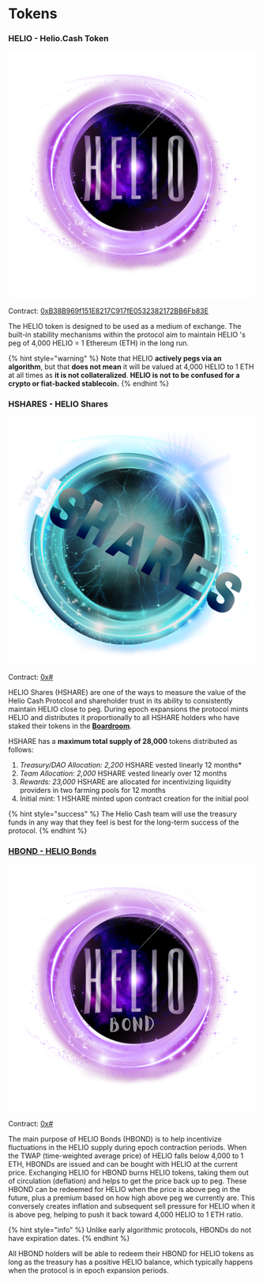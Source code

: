 # Tokens

### HELIO - Helio.Cash Token

![helio.cash (HELIO )](<../.gitbook/assets/helio.png>)

Contract: [0xB38B969f151E8217C917fE0532382172BB6Fb83E](https://polygonscan.com/address/0xB38B969f151E8217C917fE0532382172BB6Fb83E)

The HELIO token is designed to be used as a medium of exchange. The built-in stability mechanisms within the protocol aim to maintain HELIO 's peg of 4,000 HELIO = 1 Ethereum (ETH) in the long run.&#x20;

{% hint style="warning" %}
Note that HELIO **actively pegs via an algorithm**, but that **does not mean** it will be valued at 4,000 HELIO to 1 ETH at all times as **it is not collateralized**. **HELIO is not to be confused for a crypto or fiat-backed stablecoin.**
{% endhint %}

### HSHARES - HELIO Shares

![HSHARE](<../.gitbook/assets/hshare.png>)

Contract: [0x#](https://polygonscan.com/address/0x#)

HELIO Shares (HSHARE) are one of the ways to measure the value of the Helio Cash Protocol and shareholder trust in its ability to consistently maintain HELIO close to peg. During epoch expansions the protocol mints HELIO and distributes it proportionally to all HSHARE holders who have staked their tokens in the [**Boardroom**](boardroom.md).

HSHARE has a **maximum total supply of 28,000** tokens distributed as follows:

1. _Treasury/DAO Allocation: 2,200_ HSHARE vested linearly 12 months\*
2. _Team Allocation: 2,000_ HSHARE vested linearly over 12 months
3. _Rewards: 23,000_ HSHARE are allocated for incentivizing liquidity providers in two farming pools for 12 months
4. Initial mint: 1 HSHARE minted upon contract creation for the initial pool

{% hint style="success" %}
The Helio Cash team will use the treasury funds in any way that they feel is best for the long-term success of the protocol.&#x20;
{% endhint %}

### [HBOND - HELIO Bonds](bonds-mechanism.md)

![HBOND](<../.gitbook/assets/hbond.png>)

Contract: [0x#](https://polygonscan.com/address/0x#)

The main purpose of HELIO Bonds (HBOND) is to help incentivize fluctuations in the HELIO supply during epoch contraction periods. When the TWAP (time-weighted average price) of HELIO falls below 4,000 to 1 ETH, HBONDs are issued and can be bought with HELIO at the current price. Exchanging HELIO for HBOND burns HELIO tokens, taking them out of circulation (deflation) and helps to get the price back up to peg. These HBOND can be redeemed for HELIO when the price is above peg in the future, plus a premium based on how high above peg we currently are. This conversely creates inflation and subsequent sell pressure for HELIO when it is above peg, helping to push it back toward 4,000 HELIO to 1 ETH ratio.

{% hint style="info" %}
Unlike early algorithmic protocols, HBONDs do not have expiration dates.
{% endhint %}

All HBOND holders will be able to redeem their HBOND for HELIO tokens as long as the treasury has a positive HELIO balance, which typically happens when the protocol is in epoch expansion periods.
